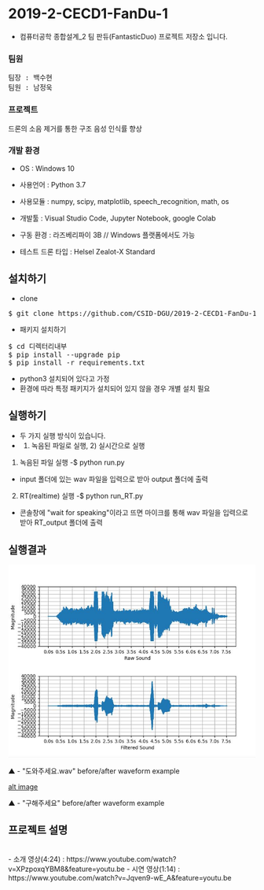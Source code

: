﻿# 2019-2-CECD1-FanDu-1

* 컴퓨터공학 종합설계_2 팀 판듀(FantasticDuo) 프로젝트 저장소 입니다.

### 팀원

<pre>
팀장 : 백수현
팀원 : 남정욱
</pre>


### 프로젝트

드론의 소음 제거를 통한 구조 음성 인식률 향상


### 개발 환경

* OS : Windows 10

* 사용언어 : Python 3.7

* 사용모듈 : numpy, scipy, matplotlib, speech_recognition, math, os

* 개발툴 : Visual Studio Code, Jupyter Notebook, google Colab

* 구동 환경 : 라즈베리파이 3B // Windows 플랫폼에서도 가능

* 테스트 드론 타입 : Helsel Zealot-X Standard	


## 설치하기

* clone
<pre>
$ git clone https://github.com/CSID-DGU/2019-2-CECD1-FanDu-1
</pre>


* 패키지 설치하기
<pre>
$ cd 디렉터리내부
$ pip install --upgrade pip
$ pip install -r requirements.txt
</pre>

- python3 설치되어 있다고 가정
- 환경에 따라 특정 패키지가 설치되어 있지 않을 경우 개별 설치 필요
 
## 실행하기
- 두 가지 실행 방식이 있습니다.
- 1) 녹음된 파일로 실행, 2) 실시간으로 실행

1) 녹음된 파일 실행
 -$ python run.py
- input 폴더에 있는 wav 파일을 입력으로 받아 output 폴더에 출력

2) RT(realtime) 실행
-$ python run_RT.py
- 콘솔창에 "wait for speaking"이라고 뜨면 마이크를 통해 wav 파일을 입력으로 받아 RT_output 폴더에 출력

## 실행결과
![alt image](waveform/dowha_ex.png)

▲  -   "도와주세요.wav" before/after waveform example<br>

[alt image](waveform/guhea_ex.png)

▲  -   "구해주세요" before/after waveform example<br>

## 프로젝트 설명
<br>
- 소개 영상(4:24) : https://www.youtube.com/watch?v=XPzpoxqYBM8&feature=youtu.be
- 시연 영상(1:14) : https://www.youtube.com/watch?v=Jqven9-wE_A&feature=youtu.be 